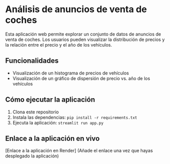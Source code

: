 # Análisis de anuncios de venta de coches

Esta aplicación web permite explorar un conjunto de datos de anuncios de venta de coches. Los usuarios pueden visualizar la distribución de precios y la relación entre el precio y el año de los vehículos.

## Funcionalidades

- Visualización de un histograma de precios de vehículos
- Visualización de un gráfico de dispersión de precio vs. año de los vehículos

## Cómo ejecutar la aplicación

1. Clona este repositorio
2. Instala las dependencias: `pip install -r requirements.txt`
3. Ejecuta la aplicación: `streamlit run app.py`

## Enlace a la aplicación en vivo

[Enlace a la aplicación en Render] (Añade el enlace una vez que hayas desplegado la aplicación)

